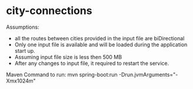 # city-connections

Assumptions: 
- all the routes between cities provided in the input file are biDirectional
- Only one input file is available and will be loaded during the application start up. 
- Assuming input file size is less then 500 MB 
- After any changes to input file, it required to restart the service.

Maven Command to run: 
mvn spring-boot:run -Drun.jvmArguments="-Xmx1024m"  


